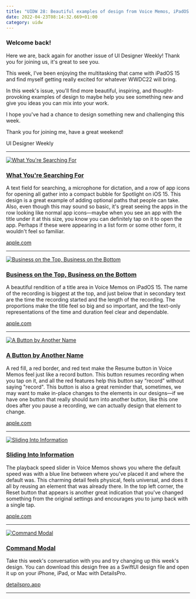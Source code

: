 ```yaml
---
title: "UIDW 28: Beautiful examples of design from Voice Memos, iPadOS 15, and command menus."
date: 2022-04-23T08:14:32.669+01:00
category: uidw
---
```


### Welcome back!

Here we are, back again for another issue of UI Designer Weekly! Thank you for joining us, it's great to see you.

This week, I’ve been enjoying the multitasking that came with iPadOS 15 and find myself getting really excited for whatever WWDC22 will bring.

In this week's issue, you'll find more beautiful, inspiring, and thought-provoking examples of design to maybe help you see something new and give you ideas you can mix into your work.

I hope you've had a chance to design something new and challenging this week.

Thank you for joining me, have a great weekend!

 UI Designer Weekly 

---

[![](https://assets.sahandnayebaziz.org/what-you're-searching-for.jpeg "What You're Searching For")](https://cur.at/gdxDsir?m=web) 

### [What You're Searching For](https://cur.at/gdxDsir?m=web)

A text field for searching, a microphone for dictation, and a row of app icons for opening all gather into a compact bubble for Spotlight on iOS 15\. This design is a great example of adding optional paths that people can take. Also, even though this may sound so basic, it's great seeing the apps in the row looking like normal app icons—maybe when you see an app with the title under it at this size, you know you can definitely tap on it to open the app. Perhaps if these were appearing in a list form or some other form, it wouldn't feel so familiar.

[apple.com](https://cur.at/gdxDsir?m=web) 

---

[![](https://assets.sahandnayebaziz.org/business-on-the-top-business-on-the-bottom.jpeg "Business on the Top, Business on the Bottom")](https://cur.at/G4qbq12?m=web) 

### [Business on the Top, Business on the Bottom](https://cur.at/G4qbq12?m=web)

A beautiful rendition of a title area in Voice Memos on iPadOS 15\. The name of the recording is biggest at the top, and just below that in secondary text are the time the recording started and the length of the recording. The proportions make the title feel so big and so important, and the text-only representations of the time and duration feel clear and dependable.

[apple.com](https://cur.at/G4qbq12?m=web) 

---

[![](https://assets.sahandnayebaziz.org/a-button-by-another-name.jpeg "A Button by Another Name")](https://cur.at/p5gQX6e?m=web) 

### [A Button by Another Name](https://cur.at/p5gQX6e?m=web)

A red fill, a red border, and red text make the Resume button in Voice Memos feel just like a record button. This button resumes recording when you tap on it, and all the red features help this button say “record” without saying "record". This button is also a great reminder that, sometimes, we may want to make in-place changes to the elements in our designs—if we have one button that really should _turn_ into another button, like this one does after you pause a recording, we can actually design that element to change.

[apple.com](https://cur.at/p5gQX6e?m=web) 

---

[![](https://assets.sahandnayebaziz.org/sliding-into-information.jpeg "Sliding Into Information")](https://cur.at/PsmRkwI?m=web) 

### [Sliding Into Information](https://cur.at/PsmRkwI?m=web)

The playback speed slider in Voice Memos shows you where the default speed was with a blue line between where you've placed it and where the default was. This charming detail feels physical, feels universal, and does it all by reusing an element that was already there. In the top left corner, the Reset button that appears is another great indication that you've changed something from the original settings and encourages you to jump back with a single tap.

[apple.com](https://cur.at/PsmRkwI?m=web) 

---

[![](https://assets.sahandnayebaziz.org/command-modal.jpeg "Command Modal")](https://cur.at/G1oi7Pd?m=web) 

### [Command Modal](https://cur.at/G1oi7Pd?m=web)

Take this week's conversation with you and try changing up this week's design. You can download this design free as a SwiftUI design file and open it up on your iPhone, iPad, or Mac with DetailsPro.

[detailspro.app](https://cur.at/G1oi7Pd?m=web) 

---